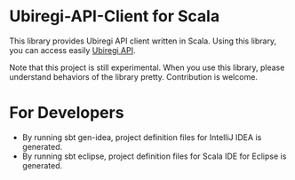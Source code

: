 # Ubiregi-API-Client for Scala

This library provides Ubiregi API client written in Scala.  Using this library, you can access easily [Ubiregi API](http://ubiregiinc.github.com/ubiregi-api/).

Note that this project is still experimental.  When you use this library, please understand behaviors of the library pretty.
Contribution is welcome.

# For Developers

* By running sbt gen-idea, project definition files for IntelliJ IDEA is generated.
* By running sbt eclipse, project definition files for Scala IDE for Eclipse is generated.

